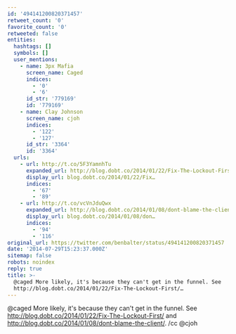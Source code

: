 ```yaml
---
id: '494141200820371457'
retweet_count: '0'
favorite_count: '0'
retweeted: false
entities:
  hashtags: []
  symbols: []
  user_mentions:
    - name: 3px Mafia
      screen_name: Caged
      indices:
        - '0'
        - '6'
      id_str: '779169'
      id: '779169'
    - name: Clay Johnson
      screen_name: cjoh
      indices:
        - '122'
        - '127'
      id_str: '3364'
      id: '3364'
  urls:
    - url: http://t.co/5F3YamnhTu
      expanded_url: http://blog.dobt.co/2014/01/22/Fix-The-Lockout-First/
      display_url: blog.dobt.co/2014/01/22/Fix…
      indices:
        - '67'
        - '89'
    - url: http://t.co/vcVnJduQwx
      expanded_url: http://blog.dobt.co/2014/01/08/dont-blame-the-client/
      display_url: blog.dobt.co/2014/01/08/don…
      indices:
        - '94'
        - '116'
original_url: https://twitter.com/benbalter/status/494141200820371457
date: '2014-07-29T15:23:37.000Z'
sitemap: false
robots: noindex
reply: true
title: >-
  @caged More likely, it's because they can't get in the funnel. See
  http://blog.dobt.co/2014/01/22/Fix-The-Lockout-First/…
---
```


@caged More likely, it's because they can't get in the funnel. See http://blog.dobt.co/2014/01/22/Fix-The-Lockout-First/ and http://blog.dobt.co/2014/01/08/dont-blame-the-client/. /cc @cjoh